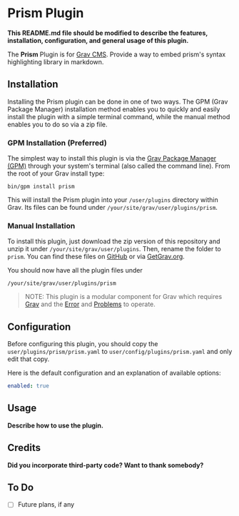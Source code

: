 # Prism Plugin

**This README.md file should be modified to describe the features, installation, configuration, and general usage of this plugin.**

The **Prism** Plugin is for [Grav CMS](http://github.com/getgrav/grav). Provide a way to embed prism's syntax highlighting library in markdown.

## Installation

Installing the Prism plugin can be done in one of two ways. The GPM (Grav Package Manager) installation method enables you to quickly and easily install the plugin with a simple terminal command, while the manual method enables you to do so via a zip file.

### GPM Installation (Preferred)

The simplest way to install this plugin is via the [Grav Package Manager (GPM)](http://learn.getgrav.org/advanced/grav-gpm) through your system's terminal (also called the command line).  From the root of your Grav install type:

    bin/gpm install prism

This will install the Prism plugin into your `/user/plugins` directory within Grav. Its files can be found under `/your/site/grav/user/plugins/prism`.

### Manual Installation

To install this plugin, just download the zip version of this repository and unzip it under `/your/site/grav/user/plugins`. Then, rename the folder to `prism`. You can find these files on [GitHub](https://github.com/alek-snyder/grav-plugin-prism) or via [GetGrav.org](http://getgrav.org/downloads/plugins#extras).

You should now have all the plugin files under

    /your/site/grav/user/plugins/prism
	
> NOTE: This plugin is a modular component for Grav which requires [Grav](http://github.com/getgrav/grav) and the [Error](https://github.com/getgrav/grav-plugin-error) and [Problems](https://github.com/getgrav/grav-plugin-problems) to operate.

## Configuration

Before configuring this plugin, you should copy the `user/plugins/prism/prism.yaml` to `user/config/plugins/prism.yaml` and only edit that copy.

Here is the default configuration and an explanation of available options:

```yaml
enabled: true
```

## Usage

**Describe how to use the plugin.**

## Credits

**Did you incorporate third-party code? Want to thank somebody?**

## To Do

- [ ] Future plans, if any

